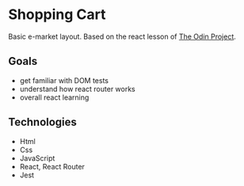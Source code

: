 # Shopping Cart
Basic e-market layout. Based on the react lesson of [The Odin Project](https://www.theodinproject.com/lessons/node-path-javascript-shopping-cart).
## Goals
- get familiar with DOM tests
- understand how react router works
- overall react learning
## Technologies
- Html
- Css
- JavaScript
- React, React Router
- Jest

